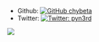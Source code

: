 
- Github: [![GitHub chybeta](https://img.shields.io/github/followers/chybeta?label=follow%20github&style=flat-square)](https://github.com/chybeta)
- Twitter: [![Twitter: pyn3rd](https://img.shields.io/twitter/follow/pyn3rd?style=flat-square)](https://twitter.com/pyn3rd)



![](https://github-readme-stats.vercel.app/api?username=pyn3rd&theme=dark)


